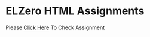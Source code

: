 # ELZero HTML Assignments

Please [Click Here](https://elzero.org/category/assignments/html-assignments) To Check Assignment
